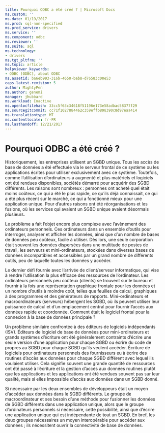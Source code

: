 ```yaml
---
title: Pourquoi ODBC a été créé ? | Microsoft Docs
ms.custom: ''
ms.date: 01/19/2017
ms.prod: sql-non-specified
ms.prod_service: drivers
ms.service: ''
ms.component: odbc
ms.reviewer: ''
ms.suite: sql
ms.technology:
- drivers
ms.tgt_pltfrm: ''
ms.topic: article
helpviewer_keywords:
- ODBC [ODBC], about ODBC
ms.assetid: ba6eb993-316b-4650-bab8-d76583c00e53
caps.latest.revision: 5
author: MightyPen
ms.author: genemi
manager: jhubbard
ms.workload: Inactive
ms.openlocfilehash: 33cc5f63c34618f51196e173e58adbac58377f29
ms.sourcegitcommit: cc71f1027884462c359effb898390c8d97eaa414
ms.translationtype: MT
ms.contentlocale: fr-FR
ms.lasthandoff: 12/21/2017
---
```

# <a name="why-was-odbc-created"></a>Pourquoi ODBC a été créé ?
Historiquement, les entreprises utilisent un SGBD unique. Tous les accès de base de données a été effectuée via le serveur frontal de ce système ou les applications écrites pour utiliser exclusivement avec ce système. Toutefois, comme l’utilisation d’ordinateurs a augmenté et plus matériels et logiciels ont été rendues disponibles, sociétés démarré pour acquérir des SGBD différents. Les raisons sont nombreux : personnes ont acheté quel était moins coûteux, ce qui a été le plus rapide, ce qu’ils déjà connaissait, ce qui a été plus récent sur le marché, ce qui a fonctionné mieux pour une application unique. Pour d’autres raisons ont été réorganisations et les fusions, où les services qui avaient un SGBD unique avaient désormais plusieurs.  
  
 Le problème a fait l’objet encore plus complexe avec l’avènement des ordinateurs personnels. Ces ordinateurs dans un ensemble d’outils pour interroger, analyser et afficher les données, ainsi que d’un nombre de bases de données peu coûteux, facile à utiliser. Dès lors, une seule corporation était souvent les données dispersées dans une multitude de postes de travail, les serveurs et mini-ordinateurs, stockées dans diverses bases de données incompatibles et accessibles par un grand nombre de différents outils, peu de laquelle toutes les données y accéder.  
  
 Le dernier défi fournie avec l’arrivée de client/serveur informatique, qui vise à rendre l’utilisation la plus efficace des ressources de l’ordinateur. Les ordinateurs personnels peu coûteux (clients) se trouvent sur le bureau et fournir à la fois une représentation graphique frontale pour les données et un nombre d’outils à moindre coût, telles que feuilles de calcul, graphiques à des programmes et des générateurs de rapports. Mini-ordinateurs et macroordinateurs (serveurs) hébergent les SGBD, où ils peuvent utiliser leur puissance de calcul et d’un emplacement central pour fournir l’accès aux données rapide et coordonnée. Comment était le logiciel frontal pour la connexion à la base de données principale ?  
  
 Un problème similaire confrontée à des éditeurs de logiciels indépendants (ISV). Éditeurs de logiciel de base de données pour mini-ordinateurs et grands systèmes d’écriture ont été généralement contraints d’écrire une seule version d’une application pour chaque SGBD ou écrire du code de propres au SGBD pour chaque SGBD qu’ils veulent accéder. Écriture de logiciels pour ordinateurs personnels des fournisseurs eu à écrire des routines d’accès aux données pour chaque SGBD différent avec lequel ils voulaient utiliser. Cela signifie souvent une grande quantité de ressources ont été passé à l’écriture et la gestion d’accès aux données routines plutôt que les applications et les applications ont été vendues souvent pas sur leur qualité, mais si elles Impossible d’accès aux données dans un SGBD donné.  
  
 Si nécessaire par les deux ensembles de développeurs était un moyen d’accéder aux données dans le SGBD différents. Le groupe de macroordinateur et ses besoin d’une méthode pour fusionner les données de SGBD différents dans une application unique, alors que le groupe d’ordinateurs personnels si nécessaire, cette possibilité, ainsi que d’écrire une application unique qui est indépendante de tout un SGBD. En bref, les deux groupes nécessaires un moyen interopérable pour accéder aux données ; ils nécessitent ouvrir la connectivité de base de données.
